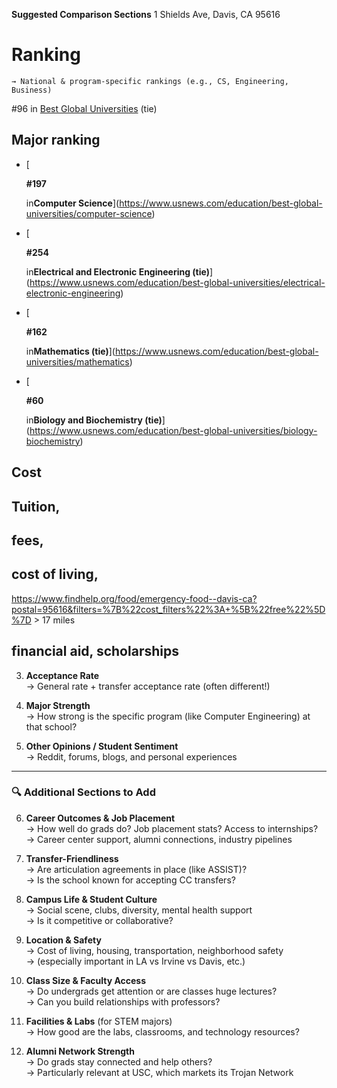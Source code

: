 **Suggested Comparison Sections**
1 Shields Ave, Davis, CA 95616
# **Ranking**  
    → National & program-specific rankings (e.g., CS, Engineering, Business)
#96 in [Best Global Universities](https://www.usnews.com/education/best-global-universities/rankings) (tie)
## Major ranking 
- [
    
    **#197**
    
    in**Computer Science**](https://www.usnews.com/education/best-global-universities/computer-science)

- [
    
    **#254**
    
    in**Electrical and Electronic Engineering (tie)**](https://www.usnews.com/education/best-global-universities/electrical-electronic-engineering)
- [
    
    **#162**
    
    in**Mathematics (tie)**](https://www.usnews.com/education/best-global-universities/mathematics)
- [
    
    **#60**
    
    in**Biology and Biochemistry (tie)**](https://www.usnews.com/education/best-global-universities/biology-biochemistry)
## **Cost**  
## Tuition,    
## fees,
## cost of living,  
https://www.findhelp.org/food/emergency-food--davis-ca?postal=95616&filters=%7B%22cost_filters%22%3A+%5B%22free%22%5D%7D > 17 miles 
## financial aid,  scholarships




3. **Acceptance Rate**  
    → General rate + transfer acceptance rate (often different!)
    
4. **Major Strength**  
    → How strong is the specific program (like Computer Engineering) at that school?
    
5. **Other Opinions / Student Sentiment**  
    → Reddit, forums, blogs, and personal experiences
    

---

### 🔍 **Additional Sections to Add**

6. **Career Outcomes & Job Placement**  
    → How well do grads do? Job placement stats? Access to internships?  
    → Career center support, alumni connections, industry pipelines
    
7. **Transfer-Friendliness**  
    → Are articulation agreements in place (like ASSIST)?  
    → Is the school known for accepting CC transfers?
    
8. **Campus Life & Student Culture**  
    → Social scene, clubs, diversity, mental health support  
    → Is it competitive or collaborative?
    
9. **Location & Safety**  
    → Cost of living, housing, transportation, neighborhood safety  
    → (especially important in LA vs Irvine vs Davis, etc.)
10. **Class Size & Faculty Access**  
    → Do undergrads get attention or are classes huge lectures?  
    → Can you build relationships with professors?
11. **Facilities & Labs** (for STEM majors)  
    → How good are the labs, classrooms, and technology resources?
12. **Alumni Network Strength**  
    → Do grads stay connected and help others?  
    → Particularly relevant at USC, which markets its Trojan Network 

